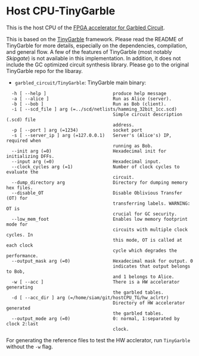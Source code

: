 Host CPU-TinyGarble
=======
This is the host CPU of the [FPGA accelerator for Garbled Circuit](https://github.com/siamumar/MAXelerator).

This is based on the [TinyGarble](https://github.com/esonghori/TinyGarble) framework. Please read the README of TinyGarble for more details, especially on the dependencies, compilation, and general flow. A few of the features of TinyGarble (most notably <i>Skipgate</i>) is not available in this implementation. In addition, it does not include the GC optimized circuit synthesis library. Please go to the original TinyGarble repo for the libaray. 

* `garbled_circuit/TinyGarble`: TinyGarble main binary:
```
  -h [ --help ]                         produce help message
  -a [ --alice ]                        Run as Alice (server).
  -b [ --bob ]                          Run as Bob (client).
  -i [ --scd_file ] arg (=../scd/netlists/hamming_32bit_1cc.scd)
                                        Simple circuit description (.scd) file
                                        address.
  -p [ --port ] arg (=1234)             socket port
  -s [ --server_ip ] arg (=127.0.0.1)   Server's (Alice's) IP, required when
                                        running as Bob.
  --init arg (=0)                       Hexadecimal init for initializing DFFs.
  --input arg (=0)                      Hexadecimal input.
  --clock_cycles arg (=1)               Number of clock cycles to evaluate the
                                        circuit.
  --dump_directory arg                  Directory for dumping memory hex files.
  --disable_OT                          Disable Oblivious Transfer (OT) for
                                        transferring labels. WARNING: OT is
                                        crucial for GC security.
  --low_mem_foot                        Enables low memory footprint mode for
                                        circuits with multiple clock cycles. In
                                        this mode, OT is called at each clock
                                        cycle which degrades the performance.
  --output_mask arg (=0)                Hexadecimal mask for output. 0
                                        indicates that output belongs to Bob,
                                        and 1 belongs to Alice.
  -w [ --acc ]                          There is a HW accelerator generating
                                        the garbled tables.
  -d [ --acc_dir ] arg (=/home/siam/git/hostCPU_TG/hw_aclrtr)
                                        Directory of HW accelerator generated
                                        the garbled tables.
  --output_mode arg (=0)                0: normal, 1:separated by clock 2:last
                                        clock.
```

For generating the reference files to test the HW acclerator, run `TinyGarble` without the `-w` flag. 

